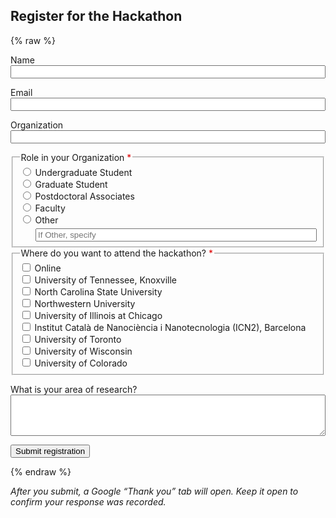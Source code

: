 
## Register for the Hackathon

{% raw %}
<form action="https://docs.google.com/forms/d/e/1FAIpQLScDGl0L5HVDjOKBpGQMLPIFekOiFywDBH_Kut02T9I-DwqpbQ/formResponse"
      method="POST" target="_blank" style="max-width:720px">

  <!-- Name -->
  <p>
    <label>Name<br>
      <input type="text" name="entry.2092238618" required style="width:100%">
    </label>
  </p>

  <!-- Email -->
  <p>
    <label>Email<br>
      <input type="email" name="entry.1556369182" required style="width:100%">
    </label>
  </p>

  <!-- Organization -->
  <p>
    <label>Organization<br>
      <input type="text" name="entry.479301265" required style="width:100%">
    </label>
  </p>

  <!-- Role in Organization -->
  <fieldset>
    <legend>Role in your Organization <span style="color:#d00">*</span></legend>
    <label><input type="radio" name="entry.2064945275" value="Undergraduate Student" required> Undergraduate Student</label><br>
    <label><input type="radio" name="entry.2064945275" value="Graduate Student"> Graduate Student</label><br>
    <label><input type="radio" name="entry.2064945275" value="Postdoctoral Associates"> Postdoctoral Associates</label><br>
    <label><input type="radio" name="entry.2064945275" value="Faculty"> Faculty</label><br>
    <label><input type="radio" name="entry.2064945275" value="Other"> Other</label>
    <div style="margin-top:.3rem; margin-left:1.6rem">
      <input type="text" name="entry.2064945275.other_option_response" placeholder="If Other, specify" style="width:100%">
    </div>
  </fieldset>

  <!-- Where do you want to attend the hackathon? (Checkboxes) -->
  <fieldset>
    <legend>Where do you want to attend the hackathon? <span style="color:#d00">*</span></legend>
    <label><input type="checkbox" name="entry.1753222212" value="Online"> Online</label><br>
    <label><input type="checkbox" name="entry.1753222212" value="University of Tennessee, Knoxville"> University of Tennessee, Knoxville</label><br>
    <label><input type="checkbox" name="entry.1753222212" value="North Carolina State University"> North Carolina State University</label><br>
    <label><input type="checkbox" name="entry.1753222212" value="Northwestern University"> Northwestern University</label><br>
    <label><input type="checkbox" name="entry.1753222212" value="University of Illinois at Chicago"> University of Illinois at Chicago</label><br>
    <label><input type="checkbox" name="entry.1753222212" value="Institut Català de Nanociència i Nanotecnologia (ICN2), Barcelona"> Institut Català de Nanociència i Nanotecnologia (ICN2), Barcelona</label><br>
    <label><input type="checkbox" name="entry.1753222212" value="University of Toronto"> University of Toronto</label><br>
    <label><input type="checkbox" name="entry.1753222212" value="University of Wisconsin"> University of Wisconsin</label><br>
    <label><input type="checkbox" name="entry.1753222212" value="University of Colorado"> University of Colorado</label>
  </fieldset>

  <!-- Research area -->
  <p>
    <label>What is your area of research?<br>
      <textarea name="entry.2109138769" rows="4" style="width:100%"></textarea>
    </label>
  </p>

  <p><button type="submit">Submit registration</button></p>
</form>
{% endraw %}

<p><em>After you submit, a Google “Thank you” tab will open. Keep it open to confirm your response was recorded.</em></p>
